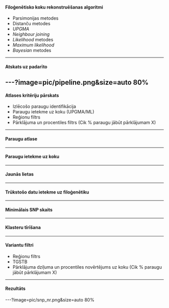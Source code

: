 #### Filoģenētisko koku rekonstruēšanas algoritmi
* Parsimonijas metodes
* Distanču metodes
 * *UPGMA*
 * *Neighbour joining*
* *Likelihood* metodes
 * *Maximum likelihood*
* *Bayesian* metodes
---
#### Atskats uz padarīto
---?image=pic/pipeline.png&size=auto 80%
---
#### Atlases kritēriju pārskats
 * Izlēcošo paraugu identifikācija
 * Paraugu ietekme uz koku (UPGMA/ML)
 * Reģionu filtrs
 * Pārklājuma un procentiles filtrs (Cik % paraugu jābūt pārklājumam X)

---
#### Paraugu atlase
---
#### Paraugu ietekme uz koku
---
#### Jaunās lietas
---
#### Trūkstošo datu ietekme uz filoģenētiku
---
#### Minimālais SNP skaits
---
#### Klasteru tīrīšana
---
#### Variantu filtri
* Reģionu filtrs
 * TGSTB
* Pārklājuma dziļuma un procentiles novērtējums uz koku (Cik % paraugu jābūt pārklājumam X)
---
#### Rezultāts
<!--![](pic/snp_nr.png)-->
---?image=pic/snp_nr.png&size=auto 80%

